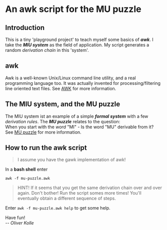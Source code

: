 # An awk script for the MU puzzle
## Introduction
This is a tiny 'playground project' to teach myself some basics of ***awk***.
I take the ***MIU system*** as the field of application.
My script generates a random *derivation chain* in this 'system'.

## awk
Awk is a well-known Unix/Linux command line utility, and a real programming language too. 
It was actually invented for processing/filtering line oriented text files.
See [AWK](https://en.wikipedia.org/wiki/AWK) for more information.

## The MIU system, and the MU puzzle
The MIU system ist an example of a simple ***formal system*** with a few *derivation rules*.
The ***MU puzzle*** relates to the question:  
When you start with the *word* "MI" - Is the word "MU" derivable from it?  
See [MU puzzle](https://en.wikipedia.org/wiki/MU_puzzle) for more information.

## How to run the awk script
> I assume you have the gawk implementation of awk!

In a **bash shell** enter

    awk -f mu-puzzle.awk  

> HINT! If it seems that you get the same derivation chain over and over again. Don't bother! Run the script somes more times! You'll eventually obtain a different sequence of steps.

Enter `awk -f mu-puzzle.awk help` to get some help.

Have fun!  
*-- Oliver Kolle*
